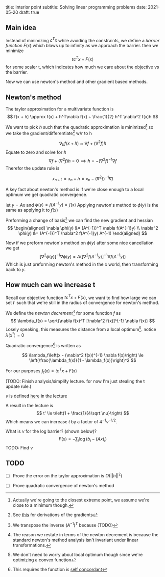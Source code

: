 title: Interior point
subtitle: Solving linear programming problems
date: 2021-05-20
draft: true

## Main idea

Instead of minimizing $c^Tx$ while avoiding the constraints, we define a *barrier function* $F(x)$ which blows up to infinity as we approach the barrier. then we minimize
$$t c^T x + F(x)$$
for some scaler t, which indicates how much we care about the objective vs the barrier.

Now we can use newton's method and other gradient based methods.


## Newton's method

The taylor approximation for a multivariate function is
$$
f(x + h) \approx f(x) + h^T\nabla f(x) + \frac{1}{2} h^T \nabla^2 f(x)h
$$

We want to pick $h$ such that the quadratic approximation is minimized[^1] so we take the gradient/differentiate[^2] w/r to h

$$
\nabla_h f(x+h) \approx \nabla f + (\nabla^2 f)h
$$
Equate to zero and solve for $h$
$$
\nabla f + (\nabla^2 f)h = 0 \implies h = -(\nabla^2f)^{-1} \nabla f
$$
Therefor the update rule is

$$
x_{n+1} = x_n + h = x_n - (\nabla^2 f)^{-1}\nabla f
$$

A key fact about newton's method is if we're close enough to a local optimum we get quadratic convergence.

let $y = Ax$ and $\phi(y) = f(A^{-1}y) = f(x)$
Applying newton's method to $\phi(y)$ is the same as applying it to $f(x)$

Preforming a change of basis[^3] we can find the new gradient and hessian
$$
\begin{aligned}
\nabla \phi(y)   &= (A^{-1})^T \nabla f(A^{-1}y) \\
\nabla^2 \phi(y) &= (A^{-1})^T \nabla^2 f(A^{-1}y) A^{-1}
\end{aligned}
$$

Now if we preform newton's method on $\phi(y)$ after some nice cancellation we get
$$
[\nabla^2 \phi(y)]^{-1}\nabla \phi(y) = A\left([\nabla^2 f(A^{-1}y)]^{-1} \nabla f(A^{-1}y)\right)
$$
Which is just preforming newton's method in the $x$ world, then transforming back to $y$.


[^1]: Actually we're going to the closest extreme point, we assume we're close to a minimum though.
[^2]: See [this](https://www.cs.ubc.ca/~schmidtm/Courses/Notes/linearQuadraticGradients.pdf) for derivations of the gradients
[^3]: We transpose the inverse $(A^{-1})^T$ because (TODO)

## How much can we increase t
Recall our objective function $tc^Tx + F(x)$, we want to find how large we can set $t'$ such that we're still in the radius of convergence for newton's method.

We define the *newton decrement*[^4] for some function $f$ as
$$
\lambda_f(x) = \sqrt{\nabla f(x)^T [\nabla^2 f(x)]^{-1} \nabla f(x)}
$$
Losely speaking, this measures the distance from a local optimum[^5]. notice $\lambda(x^*) = 0$

Quadratic convergence[^6] is written as

$$
\lambda_f\left(x - (\nabla^2 f(x))^{-1} \nabla f(x)\right) \le \left(\frac{\lambda_f(x)}{1 - \lambda_f(x)}\right)^2
$$

For our purposes $f_t(x) = t c^Tx + F(x)$

(TODO: Finish analysis/simplify lecture. for now I'm just stealing the t update rule.)

$\nu$ is defined [here](https://youtu.be/4mpq-wsYBxw?t=4500) in the lecture

A result in the lecture is
$$
t' \le t\left(1 + \frac{1}{4\sqrt \nu}\right)
$$
Which means we can increase $t$ by a factor of $4^{-1} \nu^{-1/2}$.

What is $\nu$ for the log barrier? (shown below)?
$$
F(x) = - \sum_i \log(b_i - (Ax)_i)
$$
TODO: Find $\nu$


[^4]: The reason we restate in terms of the newton decrement is because the standard newton's method analysis isn't invariant under linear transformations.
[^5]: We don't need to worry about local optimum though since we're optimizing a convex function
[^6]: This requires the function is [self concordant](https://www.wikiwand.com/en/Self-concordant_function)

## TODO

- [ ] Prove the error on the taylor approximation is $O(||h||^2)$
- [ ] Prove quadratic convergence of newton's method

